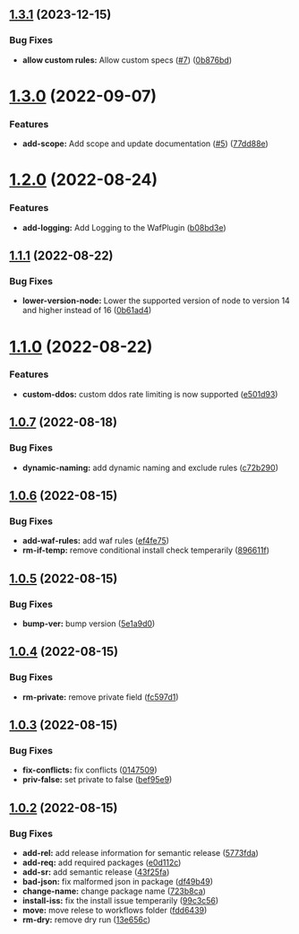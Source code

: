 ## [1.3.1](https://github.com/CMSgov/serverless-cms-waf/compare/v1.3.0...v1.3.1) (2023-12-15)


### Bug Fixes

* **allow custom rules:**  Allow custom specs ([#7](https://github.com/CMSgov/serverless-cms-waf/issues/7)) ([0b876bd](https://github.com/CMSgov/serverless-cms-waf/commit/0b876bdbfe4dacb005e3114c41f02e3787c3ce52))

# [1.3.0](https://github.com/CMSgov/serverless-cms-waf/compare/v1.2.0...v1.3.0) (2022-09-07)


### Features

* **add-scope:** Add scope and update documentation ([#5](https://github.com/CMSgov/serverless-cms-waf/issues/5)) ([77dd88e](https://github.com/CMSgov/serverless-cms-waf/commit/77dd88e9bd2059e3e55ecce5b1f68e16ca11ab3d))

# [1.2.0](https://github.com/CMSgov/serverless-cms-waf/compare/v1.1.1...v1.2.0) (2022-08-24)


### Features

* **add-logging:** Add Logging to the WafPlugin ([b08bd3e](https://github.com/CMSgov/serverless-cms-waf/commit/b08bd3e51bcbc333739b0500ef6bba542f2cd06b))

## [1.1.1](https://github.com/CMSgov/serverless-cms-waf/compare/v1.1.0...v1.1.1) (2022-08-22)


### Bug Fixes

* **lower-version-node:** Lower the supported version of node to version 14 and higher instead of 16 ([0b61ad4](https://github.com/CMSgov/serverless-cms-waf/commit/0b61ad4f336794165cf6561454ba65837740eadd))

# [1.1.0](https://github.com/CMSgov/serverless-cms-waf/compare/v1.0.7...v1.1.0) (2022-08-22)


### Features

* **custom-ddos:** custom ddos rate limiting is now supported ([e501d93](https://github.com/CMSgov/serverless-cms-waf/commit/e501d93d460d917dd9e958747e429ca70c5e1955))

## [1.0.7](https://github.com/CMSgov/serverless-cms-waf/compare/v1.0.6...v1.0.7) (2022-08-18)


### Bug Fixes

* **dynamic-naming:** add dynamic naming and exclude rules ([c72b290](https://github.com/CMSgov/serverless-cms-waf/commit/c72b290024e50b9c733a84df6d5b61d9e2cb430e))

## [1.0.6](https://github.com/CMSgov/serverless-cms-waf/compare/v1.0.5...v1.0.6) (2022-08-15)


### Bug Fixes

* **add-waf-rules:** add waf rules ([ef4fe75](https://github.com/CMSgov/serverless-cms-waf/commit/ef4fe750e7199d13e0de11c273626016f8135c4f))
* **rm-if-temp:** remove conditional install check temperarily ([896611f](https://github.com/CMSgov/serverless-cms-waf/commit/896611f894436882d194548f3e5c46e9c1d125af))

## [1.0.5](https://github.com/CMSgov/serverless-cms-waf/compare/v1.0.4...v1.0.5) (2022-08-15)


### Bug Fixes

* **bump-ver:** bump version ([5e1a9d0](https://github.com/CMSgov/serverless-cms-waf/commit/5e1a9d0cbc8d353acaeaba8d7c6bf0150fbb667f))

## [1.0.4](https://github.com/CMSgov/serverless-cms-waf/compare/v1.0.3...v1.0.4) (2022-08-15)


### Bug Fixes

* **rm-private:** remove private field ([fc597d1](https://github.com/CMSgov/serverless-cms-waf/commit/fc597d106ebf6948b53ae02859b95bb0d0ddfe50))

## [1.0.3](https://github.com/CMSgov/serverless-cms-waf/compare/v1.0.2...v1.0.3) (2022-08-15)


### Bug Fixes

* **fix-conflicts:** fix conflicts ([0147509](https://github.com/CMSgov/serverless-cms-waf/commit/01475093906e295ba360c212b6f90fa63c1c29ac))
* **priv-false:** set private to false ([bef95e9](https://github.com/CMSgov/serverless-cms-waf/commit/bef95e92e071bc8978da73bea94e90d52870e9de))

## [1.0.2](https://github.com/CMSgov/serverless-cms-waf/compare/v1.0.1...v1.0.2) (2022-08-15)


### Bug Fixes

* **add-rel:** add release information for semantic release ([5773fda](https://github.com/CMSgov/serverless-cms-waf/commit/5773fda0962a817966cc268c5c008e4c9542c556))
* **add-req:** add required packages ([e0d112c](https://github.com/CMSgov/serverless-cms-waf/commit/e0d112c3dd441389d376c54b3d7cf770e5f34fe4))
* **add-sr:** add semantic release ([43f25fa](https://github.com/CMSgov/serverless-cms-waf/commit/43f25faaa7a08facb1e89a926e56f2d121e15ddd))
* **bad-json:** fix malformed json in package ([df49b49](https://github.com/CMSgov/serverless-cms-waf/commit/df49b495251cbf29b75a5c6ff868e03f6526af3a))
* **change-name:** change package name ([723b8ca](https://github.com/CMSgov/serverless-cms-waf/commit/723b8ca4383a17290b897e0044f60ace45c9df29))
* **install-iss:** fix the install issue temperarily ([99c3c56](https://github.com/CMSgov/serverless-cms-waf/commit/99c3c56b2087aa45f40df3487e71ae51e2ec45c0))
* **move:** move relese to workflows folder ([fdd6439](https://github.com/CMSgov/serverless-cms-waf/commit/fdd643966f985d39a249c7d94e9eb59c0654142b))
* **rm-dry:** remove dry run ([13e656c](https://github.com/CMSgov/serverless-cms-waf/commit/13e656ca3203833f1b463f2429092dbba6380176))
